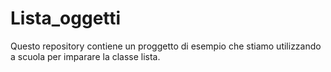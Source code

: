 # Lista_oggetti
Questo repository contiene un proggetto di esempio che stiamo utilizzando a scuola per imparare la classe lista.
